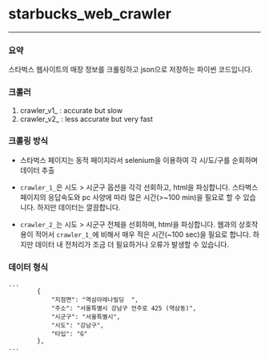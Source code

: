 # starbucks_web_crawler
---
### 요약
스타벅스 웹사이트의 매장 정보를 크롤링하고 json으로 저장하는 파이썬 코드입니다. 

### 크롤러
1. crawler_v1_ : accurate but slow
2. crawler_v2_ : less accurate but very fast

### 크롤링 방식
* 스타벅스 페이지는 동적 페이지라서 selenium을 이용하여 각 시/도/구를 순회하며 데이터 추출
  
* `crawler_1_`은 시도 > 시군구 옵션을 각각 선회하고, html을 파싱합니다. 스타벅스 페이지의 응답속도와 pc 사양에 따라 많은 시간(>~100 min)을 필요로 할 수 있습니다. 하지만 데이터는 깔끔합니다.
  
* `crawler_2_`는 시도 > 시군구 전체을 선회하며, html을 파싱합니다. 웹과의 상호작용이 적어서 `crawler_1_`에 비해서 매우 적은 시간(~100 sec)을 필요로 합니다. 하지만 데이터 내 전처리가 조금 더 필요하거나 오류가 발생할 수 있습니다. 

### 데이터 형식
```
...
        {
            "지점면": "역삼아레나빌딩  ",
            "주소": "서울특별시 강남구 언주로 425 (역삼동)",
            "시군구": "서울특별시",
            "시도": "강남구",
            "타입": "G"
        },
...
```
